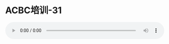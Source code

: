 # ACBC培训-31

<audio style="width: 100%;" preload="false" controls controlslist="nodownload"><source src="http://file.simai.life/audio/mp3/old/12129.mp3" type="audio/mpeg">Your browser does not support the audio element.</audio>


